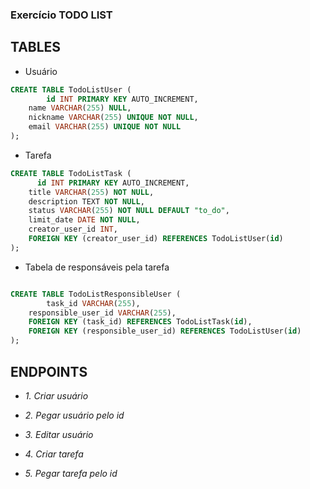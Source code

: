 ### Exercício TODO LIST

## TABLES 
- Usuário
```SQL
CREATE TABLE TodoListUser (
		id INT PRIMARY KEY AUTO_INCREMENT, 
    name VARCHAR(255) NULL, 
    nickname VARCHAR(255) UNIQUE NOT NULL, 
    email VARCHAR(255) UNIQUE NOT NULL
);
```

- Tarefa
```SQL
CREATE TABLE TodoListTask (
	  id INT PRIMARY KEY AUTO_INCREMENT, 
    title VARCHAR(255) NOT NULL, 
    description TEXT NOT NULL, 
    status VARCHAR(255) NOT NULL DEFAULT "to_do",
    limit_date DATE NOT NULL,
    creator_user_id INT,
    FOREIGN KEY (creator_user_id) REFERENCES TodoListUser(id)
);

```

- Tabela de responsáveis pela tarefa
```SQL

CREATE TABLE TodoListResponsibleUser (
		task_id VARCHAR(255),
    responsible_user_id VARCHAR(255),
    FOREIGN KEY (task_id) REFERENCES TodoListTask(id),
    FOREIGN KEY (responsible_user_id) REFERENCES TodoListUser(id)
);
```


## ENDPOINTS

- *1. Criar usuário*
   
    
- *2. Pegar usuário pelo id*
    
    
- *3. Editar usuário*
    
    
- *4. Criar tarefa*

    
- *5. Pegar tarefa pelo id*